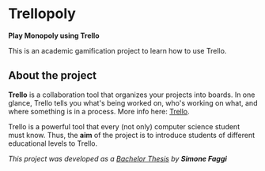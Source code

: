 # Trellopoly
**Play Monopoly using Trello**

This is an academic gamification project to learn how to use Trello.

## About the project
**Trello** is a collaboration tool that organizes your projects into boards. In one glance, Trello tells you what's being worked on, who's working on what, and where something is in a process. More info here: [Trello](https://help.trello.com/article/708-what-is-trello). 

Trello is a powerful tool that every (not only) computer science student must know. Thus, the **aim** of the project is to introduce students of different educational levels to Trello.

*This project was developed as a [Bachelor Thesis](https://amslaurea.unibo.it/16775/) by **Simone Faggi***
